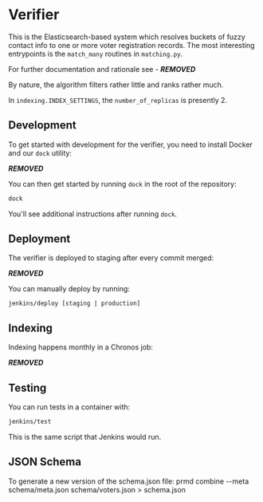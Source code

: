 # Verifier

This is the Elasticsearch-based system which resolves buckets of fuzzy contact
info to one or more voter registration records. The most interesting
entrypoints is the `match_many` routines in `matching.py`.

For further documentation and rationale see -
***REMOVED***

By nature, the algorithm filters rather little and ranks rather much.

In `indexing.INDEX_SETTINGS`, the `number_of_replicas` is presently 2.

## Development

To get started with development for the verifier, you need to install
Docker and our `dock` utility:

***REMOVED***

You can then get started by running `dock` in the root of the repository:

```bash
dock
```

You'll see additional instructions after running `dock`.

## Deployment

The verifier is deployed to staging after every commit merged:

***REMOVED***

You can manually deploy by running:

```
jenkins/deploy [staging | production]
```

## Indexing

Indexing happens monthly in a Chronos job:

***REMOVED***

## Testing

You can run tests in a container with:

```bash
jenkins/test
```

This is the same script that Jenkins would run.

## JSON Schema

To generate a new version of the schema.json file:
prmd combine --meta schema/meta.json schema/voters.json > schema.json

